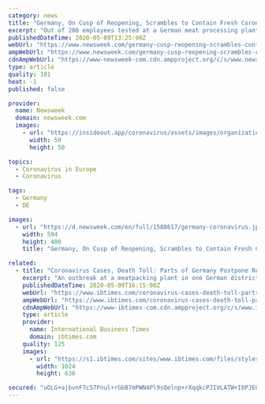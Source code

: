 ```yaml
---
category: news
title: "Germany, On Cusp of Reopening, Scrambles to Contain Fresh Coronavirus Outbreaks"
excerpt: "Out of 200 employees tested at a German meat processing plant, 151 tested positive Thursday for coronavirus, triggering an \"emergency mechanism\" to delay the easing of social distancing restrictions."
publishedDateTime: 2020-05-09T13:25:00Z
webUrl: "https://www.newsweek.com/germany-cusp-reopening-scrambles-contain-fresh-coronavirus-outbreaks-1502925"
ampWebUrl: "https://www.newsweek.com/germany-cusp-reopening-scrambles-contain-fresh-coronavirus-outbreaks-1502925?amp=1"
cdnAmpWebUrl: "https://www-newsweek-com.cdn.ampproject.org/c/s/www.newsweek.com/germany-cusp-reopening-scrambles-contain-fresh-coronavirus-outbreaks-1502925?amp=1"
type: article
quality: 101
heat: -1
published: false

provider:
  name: Newsweek
  domain: newsweek.com
  images:
    - url: "https://insideout.app/coronavirus/assets/images/organizations/newsweek.com-50x50.jpg"
      width: 50
      height: 50

topics:
  - Coronavirus in Europe
  - Coronavirus

tags:
  - Germany
  - DE

images:
  - url: "https://d.newsweek.com/en/full/1588617/germany-coronavirus.jpg"
    width: 594
    height: 400
    title: "Germany, On Cusp of Reopening, Scrambles to Contain Fresh Coronavirus Outbreaks"

related:
  - title: "Coronavirus Cases, Death Toll: Parts of Germany Postpone Reopening After Rise In Infections"
    excerpt: "An outbreak at a meatpacking plant in one German district has forced authorities to delay the reopening process."
    publishedDateTime: 2020-05-09T16:15:00Z
    webUrl: "https://www.ibtimes.com/coronavirus-cases-death-toll-parts-germany-postpone-reopening-after-rise-infections-2973363"
    ampWebUrl: "https://www.ibtimes.com/coronavirus-cases-death-toll-parts-germany-postpone-reopening-after-rise-infections-2973363?amp=1"
    cdnAmpWebUrl: "https://www-ibtimes-com.cdn.ampproject.org/c/s/www.ibtimes.com/coronavirus-cases-death-toll-parts-germany-postpone-reopening-after-rise-infections-2973363?amp=1"
    type: article
    provider:
      name: International Business Times
      domain: ibtimes.com
    quality: 125
    images:
      - url: "https://s1.ibtimes.com/sites/www.ibtimes.com/files/styles/full/public/2020/05/07/germany-europes-largest-economy-has-started-reopening-schools.jpg"
        width: 1024
        height: 636

secured: "uOLG+ajbvnF7c57Pnul+rGbB7mPWN4Pl9sQelnp+rXqqkcPJIVLATW+I0PJEOazH0lnh7R2W4QaGcgsoP2p0uDG2KReYTR6FU4EgPDD8hSDmX5TEWRmUlfyOGYCyLzrgnCd4t+bHmmZINZFhoRzH+lvYOcSoRk8AFrj4rqgJgRy4hwRb3SkBGKqBGTackXj1iMj+sIII8XPcTvO536lF3L/JKlEj/HkqBx204leX6SAGplHDDGuHaF7Tnju+opi7s3GivzrZCpMfU5znQLk1I723bLOg7jycpu25ixBYwTytAhQ9+hUhaYTJS8m7VYov;MAb7ezexfXaEqNn7jkxjmA=="
---
```


